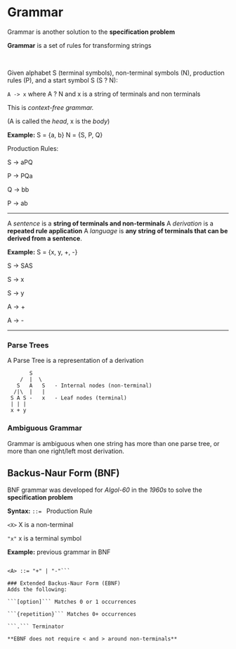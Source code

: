 # Grammar 
Grammar is another solution to the **specification problem**

**Grammar** is a set of rules for transforming strings 

&nbsp; 

Given alphabet S (terminal symbols), non-terminal symbols (N), production rules (P), and a start symbol S (S ? N): 

```A -> x``` where A ? N and x is a string of terminals and non terminals 

This is *context-free grammar.*

(A is called the *head*, x is the *body*)

**Example:** S = {a, b} N = {S, P, Q}

Production Rules: 

S -> aPQ 

P -> PQa 

Q -> bb 

P -> ab 

---
A *sentence* is a **string of terminals and non-terminals**
A *derivation* is a **repeated rule application**
A *language* is **any string of terminals that can be derived from a sentence**.

**Example:** S = {x, y, +, -} 

S -> SAS                                         

S -> x                                                               

S -> y

A -> +

A -> - 

---

### Parse Trees 
A Parse Tree is a representation of a derivation 

           S 
        /  |  \
       S   A   S   - Internal nodes (non-terminal)
      /|\  |   |
     S A S -   x   - Leaf nodes (terminal)
     | | |
     x + y

### Ambiguous Grammar 
Grammar is ambiguous when one string has more than one parse tree, or more than one right/left most derivation. 

## Backus-Naur Form (BNF)
BNF grammar was developed for *Algol-60* in the *1960s* to solve the **specification problem**

**Syntax:**
```::= ``` Production Rule 

```<X>```  X is a non-terminal 

```"x"```  x is a terminal symbol 


**Example:** previous grammar in BNF

```<S> ::= <S><A><S> | "x" | "y"

<A> ::= "+" | "-"```

### Extended Backus-Naur Form (EBNF) 
Adds the following: 

```[option]``` Matches 0 or 1 occurrences 

```{repetition}``` Matches 0+ occurrences 

```.``` Terminator 

**EBNF does not require < and > around non-terminals**